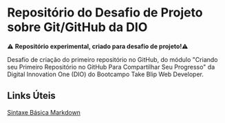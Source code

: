 # Repositório do Desafio de Projeto sobre Git/GitHub da DIO
⚠️ **Repositório experimental, criado para desafio de projeto!**⚠️

Desafio de criação do primeiro repositório no GitHub, do módulo "Criando seu Primeiro Repositório no GitHub Para Compartilhar Seu Progresso" da Digital Innovation One (DIO) do Bootcampo Take Blip Web Developer.

## Links Úteis
[Sintaxe Básica Markdown](https://www.markdownguide.org/getting-started/)
